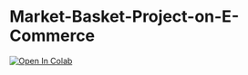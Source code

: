 # Market-Basket-Project-on-E-Commerce

[![Open In Colab](https://colab.research.google.com/assets/colab-badge.svg)](https://colab.research.google.com/github/CatchGem/Market-Basket-Project-on-E-Commerce-/blob/main/Market_Basket.ipynb)
